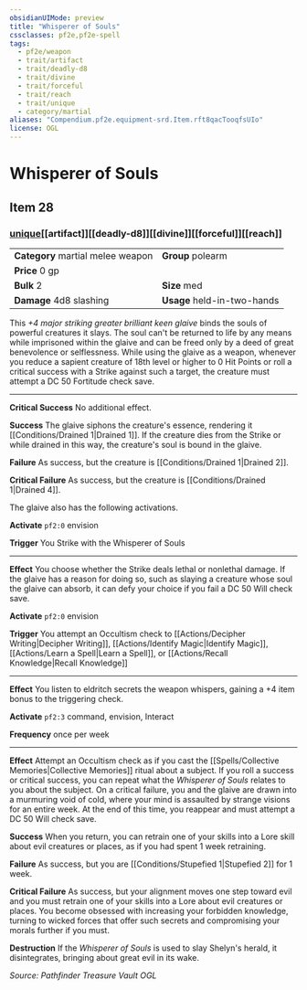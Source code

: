 ```yaml
---
obsidianUIMode: preview
title: "Whisperer of Souls"
cssclasses: pf2e,pf2e-spell
tags:
  - pf2e/weapon
  - trait/artifact
  - trait/deadly-d8
  - trait/divine
  - trait/forceful
  - trait/reach
  - trait/unique
  - category/martial
aliases: "Compendium.pf2e.equipment-srd.Item.rft8qacTooqfsUIo"
license: OGL
---
```

# Whisperer of Souls
## Item 28
### [unique](unique "Unique Rarity Trait")[[artifact]][[deadly-d8]][[divine]][[forceful]][[reach]]

|  |  |
| -- | -- |
| **Category** martial melee weapon | **Group** polearm |
| **Price** 0 gp |  |
| **Bulk** 2 | **Size** med |
| **Damage** 4d8 slashing  | **Usage** held-in-two-hands |



This _+4 major striking greater brilliant keen glaive_ binds the souls of powerful creatures it slays. The soul can't be returned to life by any means while imprisoned within the glaive and can be freed only by a deed of great benevolence or selflessness. While using the glaive as a weapon, whenever you reduce a sapient creature of 18th level or higher to 0 Hit Points or roll a critical success with a Strike against such a target, the creature must attempt a DC 50 Fortitude check save.

* * *

**Critical Success** No additional effect.

**Success** The glaive siphons the creature's essence, rendering it [[Conditions/Drained 1|Drained 1]]. If the creature dies from the Strike or while drained in this way, the creature's soul is bound in the glaive.

**Failure** As success, but the creature is [[Conditions/Drained 1|Drained 2]].

**Critical Failure** As success, but the creature is [[Conditions/Drained 1|Drained 4]].

The glaive also has the following activations.

**Activate** `pf2:0` envision

**Trigger** You Strike with the Whisperer of Souls

* * *

**Effect** You choose whether the Strike deals lethal or nonlethal damage. If the glaive has a reason for doing so, such as slaying a creature whose soul the glaive can absorb, it can defy your choice if you fail a DC 50 Will check save.

**Activate** `pf2:0` envision

**Trigger** You attempt an Occultism check to [[Actions/Decipher Writing|Decipher Writing]], [[Actions/Identify Magic|Identify Magic]], [[Actions/Learn a Spell|Learn a Spell]], or [[Actions/Recall Knowledge|Recall Knowledge]]

* * *

**Effect** You listen to eldritch secrets the weapon whispers, gaining a +4 item bonus to the triggering check.

**Activate** `pf2:3` command, envision, Interact

**Frequency** once per week

* * *

**Effect** Attempt an Occultism check as if you cast the [[Spells/Collective Memories|Collective Memories]] ritual about a subject. If you roll a success or critical success, you can repeat what the _Whisperer of Souls_ relates to you about the subject. On a critical failure, you and the glaive are drawn into a murmuring void of cold, where your mind is assaulted by strange visions for an entire week. At the end of this time, you reappear and must attempt a DC 50 Will check save.

**Success** When you return, you can retrain one of your skills into a Lore skill about evil creatures or places, as if you had spent 1 week retraining.

**Failure** As success, but you are [[Conditions/Stupefied 1|Stupefied 2]] for 1 week.

**Critical Failure** As success, but your alignment moves one step toward evil and you must retrain one of your skills into a Lore about evil creatures or places. You become obsessed with increasing your forbidden knowledge, turning to wicked forces that offer such secrets and compromising your morals further if you must.

**Destruction** If the _Whisperer of Souls_ is used to slay Shelyn's herald, it disintegrates, bringing about great evil in its wake.

*Source: Pathfinder Treasure Vault*
*OGL*